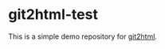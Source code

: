 git2html-test
=============

This is a simple demo repository for [git2html](https://github.com/mmitch/git2html).
